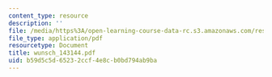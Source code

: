 ```yaml
---
content_type: resource
description: ''
file: /media/https%3A/open-learning-course-data-rc.s3.amazonaws.com/res-12-000-evolution-of-physical-oceanography-spring-2007/b59d5c5d65232ccf4e8cb0bd794ab9ba_wunsch_143144.pdf
file_type: application/pdf
resourcetype: Document
title: wunsch_143144.pdf
uid: b59d5c5d-6523-2ccf-4e8c-b0bd794ab9ba
---
```

